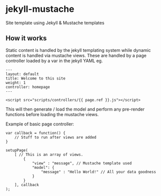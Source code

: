 # jekyll-mustache
Site template using Jekyll & Mustache templates

## How it works
Static content is handled by the jekyll templating system while dynamic content is handled
via mustache views. These are handled by a page controller loaded by a var in the jekyll YAML eg. 
```
---
layout: default
title: Welcome to this site
weight: 1
controller: homepage
---
```
```
<script src="scripts/controllers/{{ page.ref }}.js"></script>
```

This will then generate / load the model and perform any pre-render functions before loading the mustache views.

Example of basic page controller:

```
var callback = function() {
	// Stuff to run after views are added
}

setupPage(
	[ // This is an array of views.
		{
			"view" : "message", // Mustache template used
			"model": {
				"message" : "Hello World!" // All your data goodness
			}
		}
	], callback
);
```
